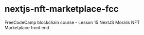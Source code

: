 # nextjs-nft-marketplace-fcc
 FreeCodeCamp blockchain course - Lesson 15 NextJS Moralis NFT Marketplace front end
